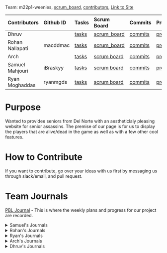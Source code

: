 
Team: m22p1-weenies, [scrum_board](https://github.com/Archkitten/m22p1-weenies/projects/1), [contributors](https://github.com/Archkitten/m22p1-weenies/graphs/contributors), [Link to Site](http://76.88.115.31:8080/)

| Contributors            | Github ID       | Tasks  | Scrum Board | Commits | Profile |
| :------------   |:--------------- | :----- | :---------- | :------ | :------ |
| Dhruv   | | [tasks](https://github.com/paul-bokelman/m221/issues?q=is%3Aopen+assignee%3Apaul-bokelman)  | [scrum_board](https://github.com/paul-bokelman/m221/projects/1?card_filter_query=assignee%3Apaul-bokelman) | [commits](https://github.com/paul-bokelman/m221/commits?author=paul-bokelman) | [profile](https://github.com/paul-bokelman) |
| Rohan Nallapati   |    macddmac   | [tasks](https://github.com/Archkitten/m22p1-weenies/issues?q=assignee%3Amacddmac+is%3Aopen) | [scrum_board](https://github.com/Archkitten/m22p1-weenies/projects/1?card_filter_query=assignee%3Amacddmac) | [commits](https://github.com/Archkitten/m22p1-weenies/commits?author=macddmac) | [profile](https://github.com/macddmac)|
| Arch     |       | [tasks](https://github.com/Archkitten/m22p1-weenies/issues?q=assignee%3AArchkitten+is%3Aopen)       | [scrum board](https://github.com/Archkitten/m22p1-weenies/projects/1?card_filter_query=assignee%3Aarchkitten) | [commits](https://github.com/Archkitten/m22p1-weenies/commits?author=Archkitten) | [profile](https://github.com/Archkitten) |
| Samuel Mahjouri | iBraskyy      | [tasks](https://github.com/paul-bokelman/m221/issues?q=is%3Aopen+assignee%3AiBraskyy)       | [scrum board](https://github.com/paul-bokelman/m221/projects/1?card_filter_query=assignee%3AiBraskyy) | [commits](https://github.com/paul-bokelman/m221/commits?author=iBraskyy) | [profile](https://github.com/iBraskyy) |
| Ryan Moghaddas     |  ryanmgds   | [tasks](https://github.com/Archkitten/m22p1-weenies/issues/assigned/ryanmgds)      | [scrum board](https://github.com/Archkitten/m22p1-weenies/projects/1) | [commits](https://github.com/Archkitten/m22p1-weenies/commits?author=ryanmgds) | [profile](https://github.com/ryanmgds) |


# Purpose

Wanted to providee seniors from Del Norte with an aestheticlaly pleasing website for senior assassins. The premise of our page is for us to display the players that are alive/dead in the game as well as with a few other cool features. 

# How to Contribute

If you want to contribute, go over your ideas with us first by messaging us through slack/email, and pull request.

# Team Journals


[PBL Journal](https://docs.google.com/document/d/1j3QMC7svdLn_iCbPPmVI2BF0OptxyuLwDC4ISRmdEwo/edit?usp=sharing) - This is where the weekly plans and progress for our project are recorded.

<details>
<summary>Samuel's Journals</summary>
<br>

[Sam's Test Corrections Journal](https://docs.google.com/document/d/1J4m888ltQZlV-p-JNlWyx65KKhqEcEW78RdUCDcRjAw/edit?usp=sharing)

[Sam's Tech Talk Notes Journal](https://docs.google.com/document/d/13WPnSnMtUL4bnp5dOZ6WDeoVuI1OcW0uZbBc3tLvT2U/edit?usp=sharing)

</details>

<details>
<summary>Rohan's Journals</summary>
<br>

[Rohan Nallapati's Journal](https://docs.google.com/document/d/1bvbj6aZrAFg77SxrK15v2gJzfe5qRikamzlIsG5Nwc8/edit?usp=sharing)
  
</details>

</details>

<details>
<summary>Ryan's Journals</summary>
<br>

[Ryan Moghaddes Journal](https://docs.google.com/document/d/1o6jel5V2YsOTTnGLbwFYh2T1PtHx-hJ2KlFS8i6V_qs/edit?usp=sharing)

</details>

<details>
<summary>Arch's Journals</summary>
<br>

[Arch's Individual Journal](https://docs.google.com/document/d/1em_jarWLRf7CYE-5v51hX0MLGqWXDoDfaWKtYXLEFfI/edit?usp=sharing)
  
</details>

<details>
<summary>Dhruv's Journals</summary>
<br>
 
[Dhruv's Journal](https://docs.google.com/document/d/1ksJgk9JwqnMBn6jBaRV9fp6efm7fFPq_iuUIKYfa53E/edit?usp=sharing)
  
</details>
